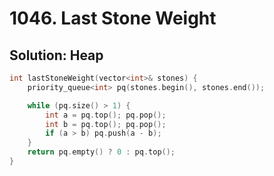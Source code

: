 # 1046. Last Stone Weight

## Solution: Heap

```cpp
int lastStoneWeight(vector<int>& stones) {
    priority_queue<int> pq(stones.begin(), stones.end());

    while (pq.size() > 1) {
        int a = pq.top(); pq.pop();
        int b = pq.top(); pq.pop();
        if (a > b) pq.push(a - b);
    }
    return pq.empty() ? 0 : pq.top();
}
```
